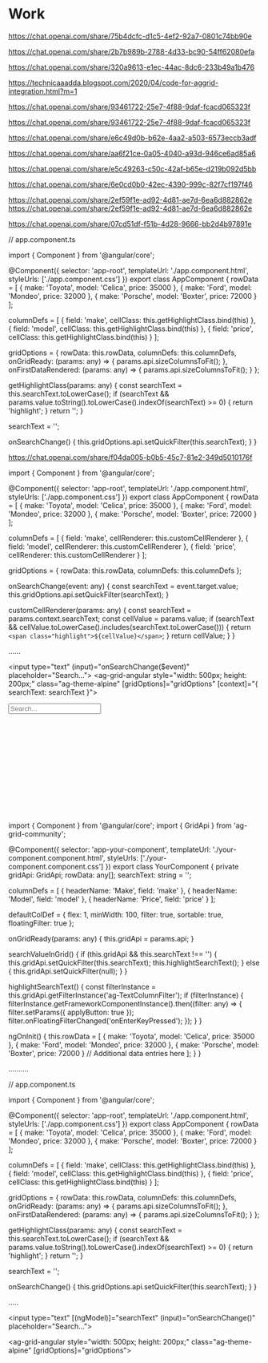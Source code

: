 # Work


https://chat.openai.com/share/75b4dcfc-d1c5-4ef2-92a7-0801c74bb90e



https://chat.openai.com/share/2b7b989b-2788-4d33-bc90-54ff62080efa



https://chat.openai.com/share/320a9613-e1ec-44ac-8dc6-233b49a1b476

https://technicaaadda.blogspot.com/2020/04/code-for-aggrid-integration.html?m=1




https://chat.openai.com/share/93461722-25e7-4f88-9daf-fcacd065323f


https://chat.openai.com/share/93461722-25e7-4f88-9daf-fcacd065323f



https://chat.openai.com/share/e6c49d0b-b62e-4aa2-a503-6573eccb3adf





https://chat.openai.com/share/aa6f21ce-0a05-4040-a93d-946ce6ad85a6



https://chat.openai.com/share/e5c49263-c50c-42af-b65e-d219b092d5bb



https://chat.openai.com/share/6e0cd0b0-42ec-4390-999c-82f7cf197f46





https://chat.openai.com/share/2ef59f1e-ad92-4d81-ae7d-6ea6d882862e
https://chat.openai.com/share/2ef59f1e-ad92-4d81-ae7d-6ea6d882862e

https://chat.openai.com/share/07cd51df-f51b-4d28-9666-bb2d4b97891e






// app.component.ts

import { Component } from '@angular/core';

@Component({
  selector: 'app-root',
  templateUrl: './app.component.html',
  styleUrls: ['./app.component.css']
})
export class AppComponent {
  rowData = [
    { make: 'Toyota', model: 'Celica', price: 35000 },
    { make: 'Ford', model: 'Mondeo', price: 32000 },
    { make: 'Porsche', model: 'Boxter', price: 72000 }
  ];

  columnDefs = [
    { field: 'make', cellClass: this.getHighlightClass.bind(this) },
    { field: 'model', cellClass: this.getHighlightClass.bind(this) },
    { field: 'price', cellClass: this.getHighlightClass.bind(this) }
  ];

  gridOptions = {
    rowData: this.rowData,
    columnDefs: this.columnDefs,
    onGridReady: (params: any) => {
      params.api.sizeColumnsToFit();
    },
    onFirstDataRendered: (params: any) => {
      params.api.sizeColumnsToFit();
    }
  };

  getHighlightClass(params: any) {
    const searchText = this.searchText.toLowerCase();
    if (searchText && params.value.toString().toLowerCase().indexOf(searchText) >= 0) {
      return 'highlight';
    }
    return '';
  }

  searchText = '';

  onSearchChange() {
    this.gridOptions.api.setQuickFilter(this.searchText);
  }
}


https://chat.openai.com/share/f04da005-b0b5-45c7-81e2-349d5010176f



import { Component } from '@angular/core';

@Component({
  selector: 'app-root',
  templateUrl: './app.component.html',
  styleUrls: ['./app.component.css']
})
export class AppComponent {
  rowData = [
    { make: 'Toyota', model: 'Celica', price: 35000 },
    { make: 'Ford', model: 'Mondeo', price: 32000 },
    { make: 'Porsche', model: 'Boxter', price: 72000 }
  ];

  columnDefs = [
    { field: 'make', cellRenderer: this.customCellRenderer },
    { field: 'model', cellRenderer: this.customCellRenderer },
    { field: 'price', cellRenderer: this.customCellRenderer }
  ];

  gridOptions = {
    rowData: this.rowData,
    columnDefs: this.columnDefs
  };

  onSearchChange(event: any) {
    const searchText = event.target.value;
    this.gridOptions.api.setQuickFilter(searchText);
  }

  customCellRenderer(params: any) {
    const searchText = params.context.searchText;
    const cellValue = params.value;
    if (searchText && cellValue.toLowerCase().includes(searchText.toLowerCase())) {
      return `<span class="highlight">${cellValue}</span>`;
    }
    return cellValue;
  }
}



......






<input type="text" (input)="onSearchChange($event)" placeholder="Search...">
<ag-grid-angular
    style="width: 500px; height: 200px;"
    class="ag-theme-alpine"
    [gridOptions]="gridOptions"
    [context]="{ searchText: searchText }">
</ag-grid-angular>

<div>
  <input [(ngModel)]="searchText" (keyup)="searchValueInGrid()" placeholder="Search...">
</div>
<div style="height: 200px;" class="ag-theme-alpine">
  <ag-grid-angular 
    style="width: 100%;" 
    class="ag-theme-alpine"
    [rowData]="rowData" 
    [columnDefs]="columnDefs"
    [defaultColDef]="defaultColDef"
    (gridReady)="onGridReady($event)">
  </ag-grid-angular>
</div>




import { Component } from '@angular/core';
import { GridApi } from 'ag-grid-community';

@Component({
  selector: 'app-your-component',
  templateUrl: './your-component.component.html',
  styleUrls: ['./your-component.component.css']
})
export class YourComponent {
  private gridApi: GridApi;
  rowData: any[];
  searchText: string = '';

  columnDefs = [
    { headerName: 'Make', field: 'make' },
    { headerName: 'Model', field: 'model' },
    { headerName: 'Price', field: 'price' }
  ];

  defaultColDef = {
    flex: 1,
    minWidth: 100,
    filter: true,
    sortable: true,
    floatingFilter: true
  };

  onGridReady(params: any) {
    this.gridApi = params.api;
  }

  searchValueInGrid() {
    if (this.gridApi && this.searchText !== '') {
      this.gridApi.setQuickFilter(this.searchText);
      this.highlightSearchText();
    } else {
      this.gridApi.setQuickFilter(null);
    }
  }

  highlightSearchText() {
    const filterInstance = this.gridApi.getFilterInstance('ag-TextColumnFilter');
    if (filterInstance) {
      filterInstance.getFrameworkComponentInstance().then((filter: any) => {
        filter.setParams({ applyButton: true });
        filter.onFloatingFilterChanged('onEnterKeyPressed');
      });
    }
  }

  ngOnInit() {
    this.rowData = [
      { make: 'Toyota', model: 'Celica', price: 35000 },
      { make: 'Ford', model: 'Mondeo', price: 32000 },
      { make: 'Porsche', model: 'Boxter', price: 72000 }
      // Additional data entries here
    ];
  }
}



..........

// app.component.ts

import { Component } from '@angular/core';

@Component({
  selector: 'app-root',
  templateUrl: './app.component.html',
  styleUrls: ['./app.component.css']
})
export class AppComponent {
  rowData = [
    { make: 'Toyota', model: 'Celica', price: 35000 },
    { make: 'Ford', model: 'Mondeo', price: 32000 },
    { make: 'Porsche', model: 'Boxter', price: 72000 }
  ];

  columnDefs = [
    { field: 'make', cellClass: this.getHighlightClass.bind(this) },
    { field: 'model', cellClass: this.getHighlightClass.bind(this) },
    { field: 'price', cellClass: this.getHighlightClass.bind(this) }
  ];

  gridOptions = {
    rowData: this.rowData,
    columnDefs: this.columnDefs,
    onGridReady: (params: any) => {
      params.api.sizeColumnsToFit();
    },
    onFirstDataRendered: (params: any) => {
      params.api.sizeColumnsToFit();
    }
  };

  getHighlightClass(params: any) {
    const searchText = this.searchText.toLowerCase();
    if (searchText && params.value.toString().toLowerCase().indexOf(searchText) >= 0) {
      return 'highlight';
    }
    return '';
  }

  searchText = '';

  onSearchChange() {
    this.gridOptions.api.setQuickFilter(this.searchText);
  }
}






.....


<input type="text" [(ngModel)]="searchText" (input)="onSearchChange()" placeholder="Search...">

<ag-grid-angular
  style="width: 500px; height: 200px;"
  class="ag-theme-alpine"
  [gridOptions]="gridOptions">
</ag-grid-angular>

